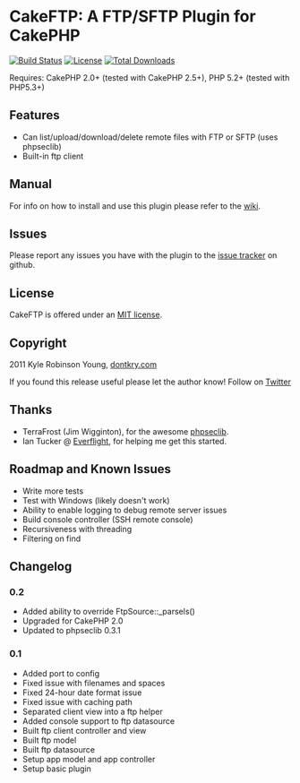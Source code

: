 # CakeFTP: A FTP/SFTP Plugin for CakePHP
[![Build Status](https://api.travis-ci.org/fotografde/cakeftp.svg)](https://travis-ci.org/fotografde/cakeftp)
[![License](https://poser.pugx.org/shama/ftp/license.svg)](https://packagist.org/packages/shama/ftp)
[![Total Downloads](https://poser.pugx.org/shama/ftp/d/total.svg)](https://packagist.org/packages/shama/ftp)

Requires: CakePHP 2.0+ (tested with CakePHP 2.5+), PHP 5.2+ (tested with PHP5.3+)

## Features

* Can list/upload/download/delete remote files with FTP or SFTP (uses phpseclib)
* Built-in ftp client

## Manual

For info on how to install and use this plugin please refer to the [wiki](http://github.com/shama/cakeftp/wiki).

## Issues

Please report any issues you have with the plugin to the [issue tracker](http://github.com/shama/cakeftp/issues) on github.

## License

CakeFTP is offered under an [MIT license](http://www.opensource.org/licenses/mit-license.php).

## Copyright

2011 Kyle Robinson Young, [dontkry.com](http://dontkry.com)

If you found this release useful please let the author know! Follow on [Twitter](http://twitter.com/shamakry)

## Thanks

* TerraFrost (Jim Wigginton), for the awesome [phpseclib](http://phpseclib.sourceforge.net/).
* Ian Tucker @ [Everflight](http://www.everflight.com/), for helping me get this started.

## Roadmap and Known Issues

* Write more tests
* Test with Windows (likely doesn't work)
* Ability to enable logging to debug remote server issues
* Build console controller (SSH remote console)
* Recursiveness with threading
* Filtering on find

## Changelog

### 0.2

* Added ability to override FtpSource::_parsels()
* Upgraded for CakePHP 2.0
* Updated to phpseclib 0.3.1

### 0.1

* Added port to config
* Fixed issue with filenames and spaces
* Fixed 24-hour date format issue
* Fixed issue with caching path
* Separated client view into a ftp helper
* Added console support to ftp datasource
* Built ftp client controller and view
* Built ftp model
* Built ftp datasource
* Setup app model and app controller
* Setup basic plugin
